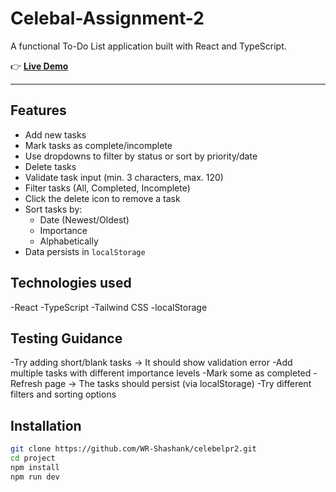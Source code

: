 # Celebal-Assignment-2

A functional To-Do List application built with React and TypeScript.

👉 **[Live Demo](https://celebelpr2.vercel.app/)** 

---

## Features

- Add new tasks
- Mark tasks as complete/incomplete
- Use dropdowns to filter by status or sort by priority/date
- Delete tasks
- Validate task input (min. 3 characters, max. 120)
- Filter tasks (All, Completed, Incomplete)
- Click the delete icon to remove a task
- Sort tasks by:
  - Date (Newest/Oldest)
  - Importance
  - Alphabetically
- Data persists in `localStorage`

## Technologies used 

-React
-TypeScript
-Tailwind CSS
-localStorage

## Testing Guidance

-Try adding short/blank tasks → It should show validation error
-Add multiple tasks with different importance levels
-Mark some as completed
-Refresh page → The tasks should persist (via localStorage)
-Try different filters and sorting options



## Installation

```bash
git clone https://github.com/WR-Shashank/celebelpr2.git
cd project
npm install
npm run dev
```



